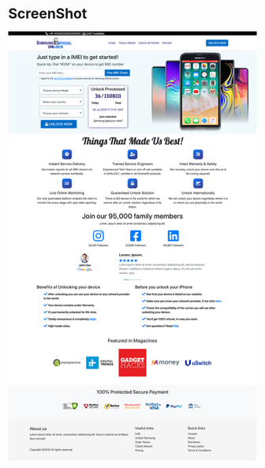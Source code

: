 # ScreenShot

![alt text](https://github.com/nikkhilchauhan/SamsungOfficialUnlock-Bootstrap4/blob/master/Screenshot.png)
